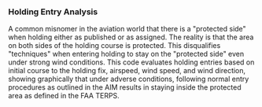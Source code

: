 ### Holding Entry Analysis

A common misnomer in the aviation world that there is a "protected side" when
holding either as published or as assigned. The reality is that the area on
both sides of the holding course is protected. This disqualifies "techniques"
when entering holding to stay on the "protected side" even under strong wind
conditions. This code evaluates holding entries based on initial course to the
holding fix, airspeed, wind speed, and wind direction, showing graphically that
under adverse conditions, following normal entry procedures as outlined in the
AIM results in staying inside the protected area as defined in the FAA TERPS.  